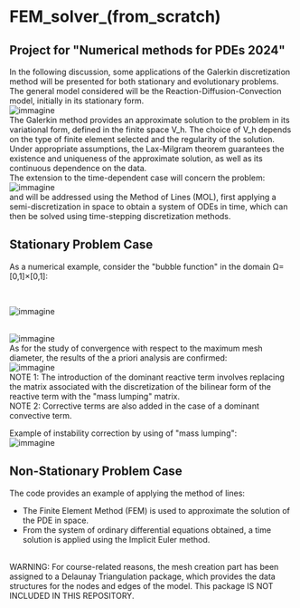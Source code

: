 
# FEM_solver_(from_scratch)

## Project for "Numerical methods for PDEs 2024"

In the following discussion, some applications of the Galerkin discretization method will be presented for both stationary and evolutionary problems. The general model considered will be the Reaction-Diffusion-Convection model, initially in its stationary form.
<br>
![immagine](https://github.com/user-attachments/assets/7148bfa8-0a74-410b-8727-b28cbb29cc41)
<br>
The Galerkin method provides an approximate solution to the problem in its variational form, defined in the finite space V_h. The choice of V_h depends on the type of finite element selected and the regularity of the solution. Under appropriate assumptions, the Lax-Milgram theorem guarantees the existence and uniqueness of the approximate solution, as well as its continuous dependence on the data. 
<br>
The extension to the time-dependent case will concern the problem:
<br>
![immagine](https://github.com/user-attachments/assets/0fab8b04-2786-4819-84fa-470ca72188ff)
<br>
and will be addressed using the Method of Lines (MOL), first applying a semi-discretization in space to obtain a system of ODEs in time, which can then be solved using time-stepping discretization methods.


## Stationary Problem Case

As a numerical example, consider the "bubble function" in the domain Ω=[0,1]×[0,1]:

<br>

![immagine](https://github.com/user-attachments/assets/757cba81-8487-4511-8fc0-045d4f846c33)
<br>
<br>

![immagine](https://github.com/user-attachments/assets/31379c71-1359-4287-9a5b-68a9058e4911)
<br>
As for the study of convergence with respect to the maximum mesh diameter, the results of the a priori analysis are confirmed:<br>
![immagine](https://github.com/user-attachments/assets/97bb3693-614e-4152-abb4-143542d58540)
<br>
NOTE 1: The introduction of the dominant reactive term involves replacing the matrix associated with the discretization of the bilinear form of the reactive term with the "mass lumping" matrix.
<br>
NOTE 2: Corrective terms are also added in the case of a dominant convective term.
<br>


Example of instability correction by using of "mass lumping":
<br>
![immagine](https://github.com/user-attachments/assets/f4b02890-cc5e-4e66-a57d-43bd54b081aa)


## Non-Stationary Problem Case
The code provides an example of applying the method of lines:
<br>
- The Finite Element Method (FEM) is used to approximate the solution of the PDE in space.
- From the system of ordinary differential equations obtained, a time solution is applied using the Implicit Euler method.
<br>
WARNING: For course-related reasons, the mesh creation part has been assigned to a Delaunay Triangulation package, which provides the data structures for the nodes and edges of the model. This package IS NOT INCLUDED IN THIS REPOSITORY.



